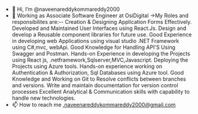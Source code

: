 - 👋 Hi, I’m @naveenareddykommareddy2000
- 👀 Working as Associate Software Engineer at OsiDigital
->My Roles and responsibilites are:--
Creation & Designing Application Forms Effectively.
Developed and Maintained User Interfaces using React.Js.
Design and develop a Reusable component libraries for future use.
Good Experience in developing web Applications using visual studio .NET Framework using C#,mvc, webApi.
Good Knowledge for Handling API'S Using Swagger and Postman.
Hands-on Experience in developing the Projects using React js, .netframework,Sqlserver,MVC,Javascript.
Deploying the Projects using Azure tools.
Hands-on experience working on Authentication & Authorization, Sql Databases using Azure tool.
Good Knowledge and Working on Git to Resolve conflicts between branches and versions.
Write and maintain documentation for version control processes
Excellent Analytical & Communication skills with capability to handle new technologies.
- 📫 How to reach me .naveenareddykommareddy2000@gmail.com

<!---
naveenareddykommareddy2000/naveenareddykommareddy2000 is a ✨ special ✨ repository because its `README.md` (this file) appears on your GitHub profile.
You can click the Preview link to take a look at your changes.
--->
